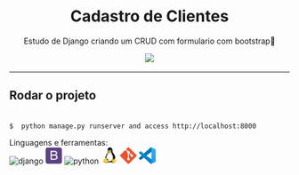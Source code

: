 <h1 align="center"> Cadastro de Clientes</h1>

<p align="center">Estudo de Django criando um CRUD com formulario com bootstrap🤖</p>
<div align="center">
  <img src="https://user-images.githubusercontent.com/92112596/137053527-3826a056-d951-48ae-8b25-c06ee559b10f.gif" />

</div>


<hr />

## Rodar o projeto 
```

$  python manage.py runserver and access http://localhost:8000

```


<p align="left">
Linguagens e ferramentas: <br />
<img src="https://cdn.jsdelivr.net/gh/devicons/devicon/icons/django/django-original.svg" alt="django" width="30" height="30"/> 
<img src="https://raw.githubusercontent.com/devicons/devicon/master/icons/bootstrap/bootstrap-plain.svg" alt="Bootstrap" width="30" height="30" />
<img src="https://cdn.jsdelivr.net/gh/devicons/devicon/icons/python/python-original-wordmark.svg" alt="python" width="30" height="30"/>
<img src="https://raw.githubusercontent.com/devicons/devicon/master/icons/linux/linux-original.svg" alt="linux" width="30" height="30" />
<img src="https://raw.githubusercontent.com/devicons/devicon/master/icons/git/git-original.svg" alt="git" width="30" height="30"/>
<img src="https://raw.githubusercontent.com/github/explore/80688e429a7d4ef2fca1e82350fe8e3517d3494d/topics/visual-studio-code/visual-studio-code.png" alt="perl" width="30" height="30" />

